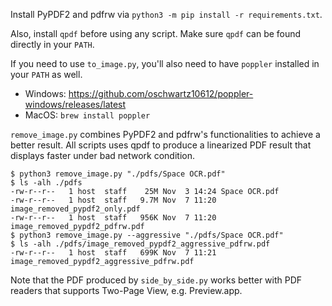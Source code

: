 Install PyPDF2 and pdfrw via `python3 -m pip install -r requirements.txt`.

Also, install `qpdf` before using any script. Make sure `qpdf` can be found directly in your `PATH`.

If you need to use `to_image.py`, you'll also need to have `poppler` installed in your `PATH` as well.

- Windows: https://github.com/oschwartz10612/poppler-windows/releases/latest
- MacOS: `brew install poppler`

`remove_image.py` combines PyPDF2 and pdfrw's functionalities to achieve a better result. All scripts uses qpdf to produce a linearized PDF result that displays faster under bad network condition.

```shell
$ python3 remove_image.py "./pdfs/Space OCR.pdf"
$ ls -alh ./pdfs
-rw-r--r--   1 host  staff    25M Nov  3 14:24 Space OCR.pdf
-rw-r--r--   1 host  staff   9.7M Nov  7 11:20 image_removed_pypdf2_only.pdf
-rw-r--r--   1 host  staff   956K Nov  7 11:20 image_removed_pypdf2_pdfrw.pdf
$ python3 remove_image.py --aggressive "./pdfs/Space OCR.pdf"
$ ls -alh ./pdfs/image_removed_pypdf2_aggressive_pdfrw.pdf
-rw-r--r--   1 host  staff   699K Nov  7 11:21 image_removed_pypdf2_aggressive_pdfrw.pdf
```

Note that the PDF produced by `side_by_side.py` works better with PDF readers that supports Two-Page View, e.g. Preview.app.
